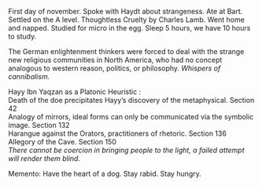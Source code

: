 First day of november. Spoke with Haydt about strangeness. Ate at Bart. Settled on the A level. Thoughtless Cruelty by Charles Lamb. Went home and napped. Studied for micro in the egg. Sleep 5 hours, we have 10 hours to study. 

The German enlightenment thinkers were forced to deal with the strange new religious communities in North America, who had no concept analogous to western reason, politics, or philosophy. *Whispers of cannibalism.* 

Hayy Ibn Yaqzan as a Platonic Heuristic :  
Death of the doe precipitates Hayy’s discovery of the metaphysical. Section 42   
Analogy of mirrors, ideal forms can only be communicated via the symbolic image. Section 132  
Harangue against the Orators, practitioners of rhetoric. Section 136  
Allegory of the Cave. Section 150  
*There cannot be coercion in bringing people to the light, a failed attempt will render them blind.* 

Memento: Have the heart of a dog. Stay rabid. Stay hungry.
